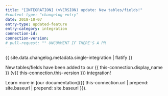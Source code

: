 ```yaml
---
title: "[INTEGRATION] (vVERSION) update: New tables/fields!"
#content-type: "changelog-entry"
date: 2018-10-07
entry-type: updated-feature
entry-category: integration
connection-id: 
connection-version: 
# pull-request: "" UNCOMMENT IF THERE'S A PR
---
```

{{ site.data.changelog.metadata.single-integration | flatify }}

New tables/fields have been added to our {{ this-connection.display_name }} (v{{ this-connection.this-version }}) integration!

Learn more in [our documentation]({{ this-connection.url | prepend: site.baseurl | prepend: site.baseurl }}).
